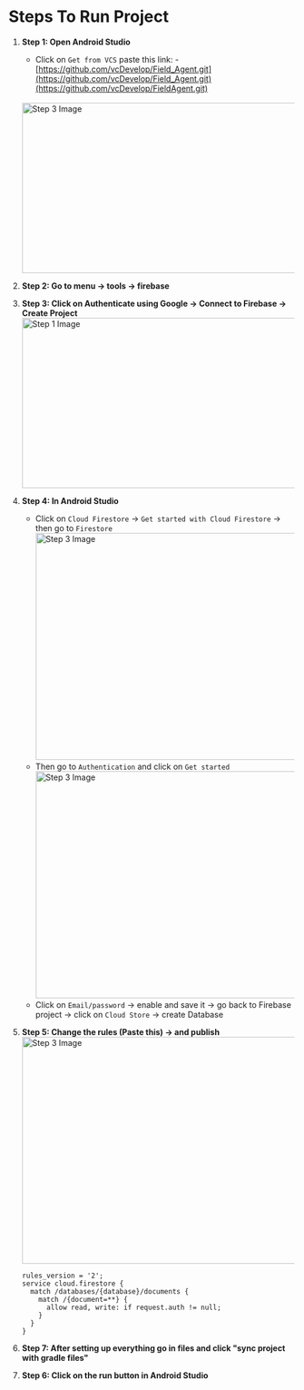 # Steps To Run Project

1. **Step 1: Open Android Studio**
    - Click on `Get from VCS` paste this link: - [https://github.com/vcDevelop/Field_Agent.git](https://github.com/vcDevelop/Field_Agent.git)(https://github.com/vcDevelop/FieldAgent.git)
    <br>
    <img src="https://github.com/vcDevelop/Field_Agent/assets/88608116/c2860402-3841-4a6b-a3cc-29299bcca5f5" alt="Step 3 Image" width="800" height="300">

2. **Step 2: Go to menu -> tools -> firebase**
    <br>

3. **Step 3: Click on Authenticate using Google -> Connect to Firebase -> Create Project**
    <br>
   <img src="https://github.com/vcDevelop/Field_Agent/assets/88608116/fe37c578-5392-4812-aae3-dc57c5cae0fa" alt="Step 1 Image" width="800" height="300">

5. **Step 4: In Android Studio**
    - Click on `Cloud Firestore` -> `Get started with Cloud Firestore` -> then go to `Firestore`<br>
      <img src="https://github.com/vcDevelop/Field_Agent/assets/88608116/13b3d3f8-d8b1-4773-8b83-ac06ddec5ca7" alt="Step 3 Image" width="600" height="400">
    - Then go to `Authentication` and click on `Get started`<br>
      <img src="https://github.com/vcDevelop/Field_Agent/assets/88608116/5af660a7-7803-4bef-b1af-15a1a525ea27" alt="Step 3 Image" width="600" height="400">
    - Click on `Email/password` -> enable and save it -> go back to Firebase project -> click on `Cloud Store` -> create Database

6. **Step 5: Change the rules (Paste this) -> and publish**<br>
   <img src="https://github.com/vcDevelop/Field_Agent/assets/88608116/b378c67c-80d9-4f41-90d5-c309fd926a32" alt="Step 3 Image" width="600" height="400">
    ```firebase
    rules_version = '2';
    service cloud.firestore {
      match /databases/{database}/documents {
        match /{document=**} {
          allow read, write: if request.auth != null;
        }
      }
    }
    ```

9. **Step 7:  After setting up everything go in files and click "sync project with gradle files"**
9. **Step 6: Click on the run button in Android Studio**
